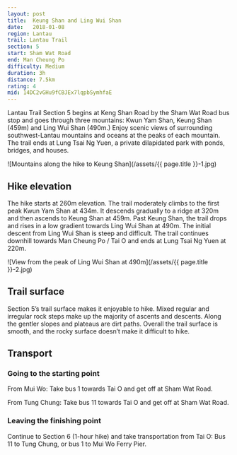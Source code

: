 ```yaml
---
layout: post
title:  Keung Shan and Ling Wui Shan
date:   2018-01-08
region: Lantau
trail: Lantau Trail
section: 5
start: Sham Wat Road
end: Man Cheung Po
difficulty: Medium
duration: 3h
distance: 7.5km
rating: 4
mid: 14DC2vGHu9fCBJEx7lqpbSymhfaE
---
```

Lantau Trail Section 5 begins at Keng Shan Road by the Sham Wat Road bus stop and goes through three mountains: Kwun Yam Shan, Keung Shan (459m) and Ling Wui Shan (490m.) Enjoy scenic views of surrounding southwest-Lantau mountains and oceans at the peaks of each mountain. The trail ends at Lung Tsai Ng Yuen, a private dilapidated park with ponds, bridges, and houses.

![Mountains along the hike to Keung Shan](/assets/{{ page.title }}-1.jpg)

## Hike elevation

The hike starts at 260m elevation. The trail moderately climbs to the first peak Kwun Yam Shan at 434m. It descends gradually to a ridge at 320m and then ascends to Keung Shan at 459m. Past Keung Shan, the trail drops and rises in a low gradient towards Ling Wui Shan at 490m. The initial descent from Ling Wui Shan is steep and difficult. The trail continues downhill towards Man Cheung Po / Tai O and ends at Lung Tsai Ng Yuen at 220m.

![View from the peak of Ling Wui Shan at 490m](/assets/{{ page.title }}-2.jpg)

## Trail surface

Section 5’s trail surface makes it enjoyable to hike. Mixed regular and irregular rock steps make up the majority of ascents and descents. Along the gentler slopes and plateaus are dirt paths. Overall the trail surface is smooth, and the rocky surface doesn’t make it difficult to hike.

## Transport

### Going to the starting point

From Mui Wo: Take bus 1 towards Tai O and get off at Sham Wat Road.

From Tung Chung: Take bus 11 towards Tai O and get off at Sham Wat Road.

### Leaving the finishing point

Continue to Section 6 (1-hour hike) and take transportation from Tai O:
Bus 11 to Tung Chung, or bus 1 to Mui Wo Ferry Pier.